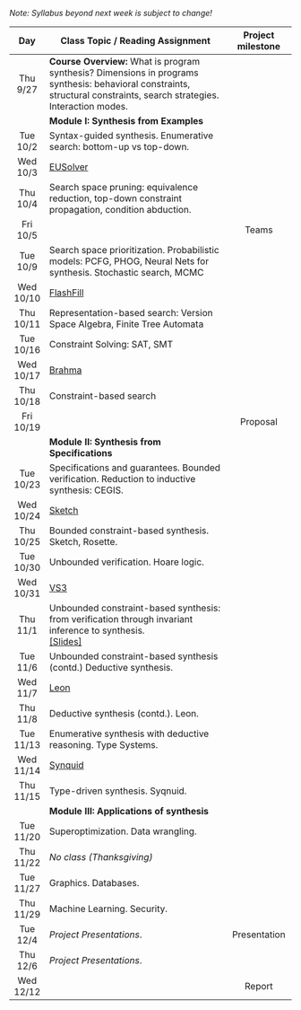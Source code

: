 *Note: Syllabus beyond next week is subject to change!*

| Day           | Class Topic / Reading Assignment | Project milestone |
|:-------------:| ----- | :-------:|
|Thu<br/> 9/27 |**Course Overview:** What is program synthesis? Dimensions in programs synthesis: behavioral constraints, structural constraints, search strategies. Interaction modes.<!--<br/>[\[Slides\]](../blob/master/lectures/Lecture01.pdf) [\[Sketch online\]](http://sketch1.csail.mit.edu/demo/pages/sketchexp) [\[Sketch demo\]](http://people.csail.mit.edu/asolar/gal/isolateRightmost.sk.html) [\[Synquid demo\]](http://comcom.csail.mit.edu/demos/#intersection)-->| |
| |**Module I: Synthesis from Examples** | |
|Tue<br/> 10/2  |Syntax-guided synthesis. Enumerative search: bottom-up vs top-down.<!--<br/>[\[Slides\]](../blob/master/lectures/Lecture02.pdf)--> | | 
|Wed<br/> 10/3  | [EUSolver](Reading-List#week-1-eusolver) | | 
|Thu<br/> 10/4  |Search space pruning: equivalence reduction, top-down constraint propagation, condition abduction.<!--<br/>[\[Slides\]](../blob/master/lectures/Lecture03.pdf)-->| |
|Fri<br/> 10/5  | | Teams |
|Tue<br/> 10/9 |Search space prioritization. Probabilistic models: PCFG, PHOG, Neural Nets for synthesis. Stochastic search, MCMC<!--<br/>[\[Slides\]](../blob/master/lectures/Lecture04.pdf)-->| |
|Wed<br/> 10/10 | [FlashFill](Reading-List#week-2-flashfill) | | 
|Thu<br/> 10/11 |Representation-based search: Version Space Algebra, Finite Tree Automata<br/><!--[\[Slides\]](../blob/master/lectures/Lecture05.pdf)-->| |
|Tue<br/> 10/16 |Constraint Solving: SAT, SMT<br/><!--[\[Slides\]](../blob/master/lectures/Lecture06.pdf)-->| |
|Wed<br/> 10/17 |[Brahma](Reading-List#week-3-brahma) | | 
|Thu<br/> 10/18 |Constraint-based search<br/><!--[\[Slides\]](../blob/master/lectures/Lecture07.pdf)-->| |
|Fri<br/> 10/19  | | Proposal |
||**Module II: Synthesis from Specifications**| |
|Tue<br/> 10/23 |Specifications and guarantees. Bounded verification. Reduction to inductive synthesis: CEGIS.<!--<br/>[\[Slides\]](../blob/master/lectures/Lecture08.pdf)-->| |
|Wed<br/> 10/24 |[Sketch](Reading-List#week-4-sketch) | | 
|Thu<br/> 10/25 |Bounded constraint-based synthesis. Sketch, Rosette.<!--<br/>[\[Slides\]](../blob/master/lectures/Lecture09.pdf)-->| |
|Tue<br/> 10/30 |Unbounded verification. Hoare logic.<!--<br/>[\[Slides\]](../blob/master/lectures/Lecture10.pdf)-->| |
|Wed<br/> 10/31  |[VS3](Reading-List#week-5-vs3) | | 
|Thu<br/> 11/1  |Unbounded constraint-based synthesis: from verification through invariant inference to synthesis.<br/>[\[Slides\]](../blob/master/lectures/Lecture11.pdf)| |
|Tue<br/> 11/6  |Unbounded constraint-based synthesis (contd.) Deductive synthesis.<!--<br/>[\[Slides\]](../blob/master/lectures/Lecture12.pdf)-->| |
|Wed<br/> 11/7  |[Leon](Reading-List#week-6-leon) | | 
|Thu<br/> 11/8  |Deductive synthesis (contd.). Leon.<!--<br/>[\[Slides\]](../blob/master/lectures/Lecture13.pdf)-->| | |
|Tue<br/> 11/13 |Enumerative synthesis with deductive reasoning. Type Systems.<!--<br/>[\[Slides\]](../blob/master/lectures/Lecture14.pdf)-->| |
|Wed<br/> 11/14 |[Synquid](Reading-List#week-7-synquid) | | 
|Thu<br/> 11/15 |Type-driven synthesis. Syqnuid.<!--<br/>[\[Slides\]](../blob/master/lectures/Lecture15.pdf)-->| |
||**Module III: Applications of synthesis**| | |
|Tue<br/> 11/20 |Superoptimization. Data wrangling.| |
|Thu<br/> 11/22 |*No class (Thanksgiving)*| |
|Tue<br/> 11/27 |Graphics. Databases.<!--<br/>[\[Slides\]](../blob/master/lectures/Lecture16.pdf)-->| |
|Thu<br/> 11/29 |Machine Learning. Security. <!--<br/>[\[Slides\]](../blob/master/lectures/Lecture17.pdf)-->| |
|Tue<br/> 12/4  |*Project Presentations*.| Presentation |
|Thu<br/> 12/6  |*Project Presentations*.| |
|Wed<br/> 12/12 | | Report |




